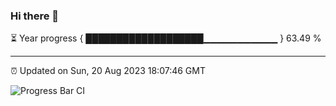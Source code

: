 ### Hi there 👋

⏳ Year progress { ███████████████████▁▁▁▁▁▁▁▁▁▁▁ } 63.49 %

---

⏰ Updated on Sun, 20 Aug 2023 18:07:46 GMT

![Progress Bar CI](https://github.com/Shyam-Makwana/GitHub-Actions-Demo/workflows/Progress%20Bar%20CI/badge.svg)
